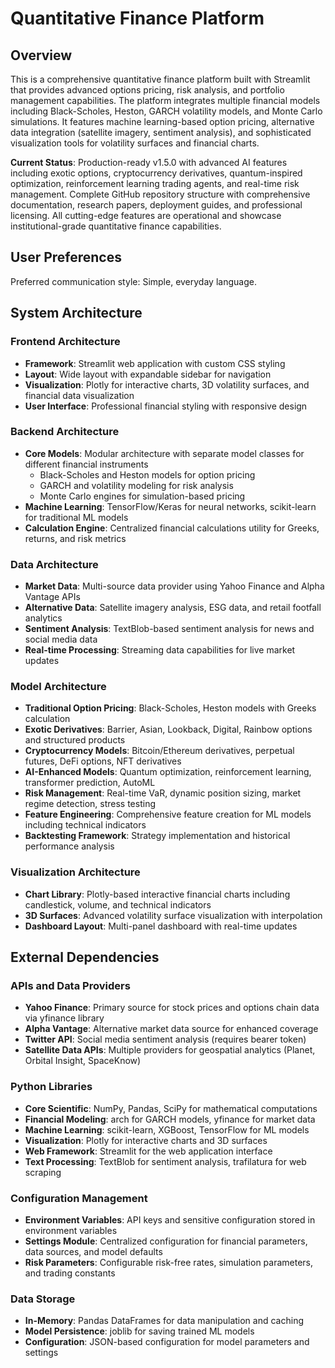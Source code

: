 # Quantitative Finance Platform

## Overview

This is a comprehensive quantitative finance platform built with Streamlit that provides advanced options pricing, risk analysis, and portfolio management capabilities. The platform integrates multiple financial models including Black-Scholes, Heston, GARCH volatility models, and Monte Carlo simulations. It features machine learning-based option pricing, alternative data integration (satellite imagery, sentiment analysis), and sophisticated visualization tools for volatility surfaces and financial charts.

**Current Status**: Production-ready v1.5.0 with advanced AI features including exotic options, cryptocurrency derivatives, quantum-inspired optimization, reinforcement learning trading agents, and real-time risk management. Complete GitHub repository structure with comprehensive documentation, research papers, deployment guides, and professional licensing. All cutting-edge features are operational and showcase institutional-grade quantitative finance capabilities.

## User Preferences

Preferred communication style: Simple, everyday language.

## System Architecture

### Frontend Architecture
- **Framework**: Streamlit web application with custom CSS styling
- **Layout**: Wide layout with expandable sidebar for navigation
- **Visualization**: Plotly for interactive charts, 3D volatility surfaces, and financial data visualization
- **User Interface**: Professional financial styling with responsive design

### Backend Architecture
- **Core Models**: Modular architecture with separate model classes for different financial instruments
  - Black-Scholes and Heston models for option pricing
  - GARCH and volatility modeling for risk analysis
  - Monte Carlo engines for simulation-based pricing
- **Machine Learning**: TensorFlow/Keras for neural networks, scikit-learn for traditional ML models
- **Calculation Engine**: Centralized financial calculations utility for Greeks, returns, and risk metrics

### Data Architecture
- **Market Data**: Multi-source data provider using Yahoo Finance and Alpha Vantage APIs
- **Alternative Data**: Satellite imagery analysis, ESG data, and retail footfall analytics
- **Sentiment Analysis**: TextBlob-based sentiment analysis for news and social media data
- **Real-time Processing**: Streaming data capabilities for live market updates

### Model Architecture
- **Traditional Option Pricing**: Black-Scholes, Heston models with Greeks calculation
- **Exotic Derivatives**: Barrier, Asian, Lookback, Digital, Rainbow options and structured products
- **Cryptocurrency Models**: Bitcoin/Ethereum derivatives, perpetual futures, DeFi options, NFT derivatives
- **AI-Enhanced Models**: Quantum optimization, reinforcement learning, transformer prediction, AutoML
- **Risk Management**: Real-time VaR, dynamic position sizing, market regime detection, stress testing
- **Feature Engineering**: Comprehensive feature creation for ML models including technical indicators
- **Backtesting Framework**: Strategy implementation and historical performance analysis

### Visualization Architecture
- **Chart Library**: Plotly-based interactive financial charts including candlestick, volume, and technical indicators
- **3D Surfaces**: Advanced volatility surface visualization with interpolation
- **Dashboard Layout**: Multi-panel dashboard with real-time updates

## External Dependencies

### APIs and Data Providers
- **Yahoo Finance**: Primary source for stock prices and options chain data via yfinance library
- **Alpha Vantage**: Alternative market data source for enhanced coverage
- **Twitter API**: Social media sentiment analysis (requires bearer token)
- **Satellite Data APIs**: Multiple providers for geospatial analytics (Planet, Orbital Insight, SpaceKnow)

### Python Libraries
- **Core Scientific**: NumPy, Pandas, SciPy for mathematical computations
- **Financial Modeling**: arch for GARCH models, yfinance for market data
- **Machine Learning**: scikit-learn, XGBoost, TensorFlow for ML models
- **Visualization**: Plotly for interactive charts and 3D surfaces
- **Web Framework**: Streamlit for the web application interface
- **Text Processing**: TextBlob for sentiment analysis, trafilatura for web scraping

### Configuration Management
- **Environment Variables**: API keys and sensitive configuration stored in environment variables
- **Settings Module**: Centralized configuration for financial parameters, data sources, and model defaults
- **Risk Parameters**: Configurable risk-free rates, simulation parameters, and trading constants

### Data Storage
- **In-Memory**: Pandas DataFrames for data manipulation and caching
- **Model Persistence**: joblib for saving trained ML models
- **Configuration**: JSON-based configuration for model parameters and settings